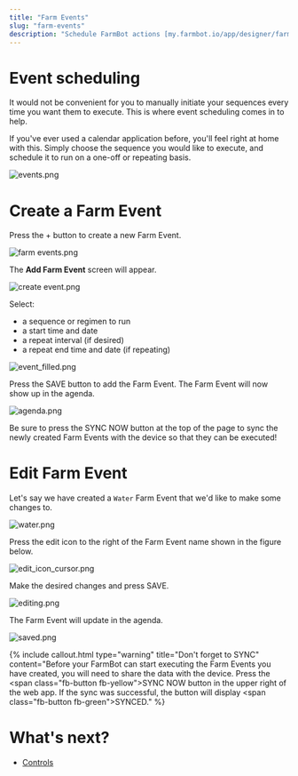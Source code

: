```yaml
---
title: "Farm Events"
slug: "farm-events"
description: "Schedule FarmBot actions [my.farmbot.io/app/designer/farm_events](http://my.farmbot.io/app/designer/farm_events)"
---
```



# Event scheduling

It would not be convenient for you to manually initiate your sequences every time you want them to execute. This is where event scheduling comes in to help.

If you've ever used a calendar application before, you'll feel right at home with this. Simply choose the sequence you would like to execute, and schedule it to run on a one-off or repeating basis.

![events.png](_images/events.png)



# Create a Farm Event

Press the <span class="fb-circle-button fb-purple">+</span> button to create a new Farm Event.

![farm events.png](_images/farm_events.png)

The **Add Farm Event** screen will appear.

![create event.png](_images/create_event.png)

Select:
* a sequence or regimen to run
* a start time and date
* a repeat interval (if desired)
* a repeat end time and date (if repeating)

![event_filled.png](_images/event_filled.png)

Press the <span class="fb-button fb-purple">SAVE</span> button to add the Farm Event. The Farm Event will now show up in the agenda.

![agenda.png](_images/agenda.png)

Be sure to press the <span class="fb-button fb-yellow">SYNC NOW</span> button at the top of the page to sync the newly created Farm Events with the device so that they can be executed!

# Edit Farm Event

Let's say we have created a `Water` Farm Event that we'd like to make some changes to.

![water.png](_images/water.png)

Press the edit icon to the right of the Farm Event name shown in the figure below.

![edit_icon_cursor.png](_images/edit_icon_cursor.png)

Make the desired changes and press <span class="fb-button fb-purple">SAVE</span>.

![editing.png](_images/editing.png)

The Farm Event will update in the agenda.

![saved.png](_images/saved.png)



{%
include callout.html
type="warning"
title="Don't forget to SYNC"
content="Before your FarmBot can start executing the Farm Events you have created, you will need to share the data with the device. Press the <span class=\"fb-button fb-yellow\">SYNC NOW</span> button in the upper right of the web app. If the sync was successful, the button will display <span class=\"fb-button fb-green\">SYNCED</span>."
%}


# What's next?

 * [Controls](controls.md)
